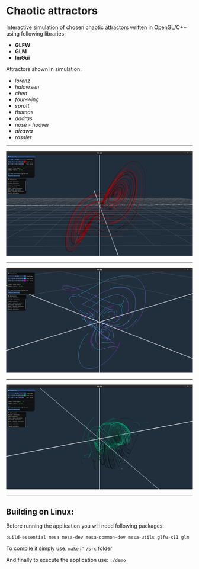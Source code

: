 # Chaotic attractors #

Interactive simulation of chosen chaotic attractors written in OpenGL/C++ using following libraries: 
* __GLFW__
* __GLM__
* __ImGui__

Attractors shown in simulation:
* _lorenz_
* _halovrsen_
* _chen_
* _four-wing_
* _sprott_
* _thomas_
* _dadras_
* _nose - hoover_
* _aizawa_
* _rossler_

------------------------------------------------------------------------------------------------
<img src="images/lorenz.png" alt="Lorenz" width="1000">

------------------------------------------------------------------------------------------------

<img src="images/four_wing.png" alt="Four-wing" width="1000">

------------------------------------------------------------------------------------------------

<img src="images/sprott.png" alt="Sprott" width="1000">

------------------------------------------------------------------------------------------------

## Building on Linux: ##

Before running the application you will need following packages:

```
build-essential mesa mesa-dev mesa-common-dev mesa-utils glfw-x11 glm
```
To compile it simply use:
```make```
in 
```/src``` folder

And finally to execute the application use:
```./demo```

